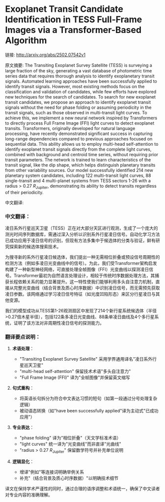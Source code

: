 # Exoplanet Transit Candidate Identification in TESS Full-Frame Images via a Transformer-Based Algorithm

链接: http://arxiv.org/abs/2502.07542v1

原文摘要:
The Transiting Exoplanet Survey Satellite (TESS) is surveying a large
fraction of the sky, generating a vast database of photometric time series data
that requires thorough analysis to identify exoplanetary transit signals.
Automated learning approaches have been successfully applied to identify
transit signals. However, most existing methods focus on the classification and
validation of candidates, while few efforts have explored new techniques for
the search of candidates. To search for new exoplanet transit candidates, we
propose an approach to identify exoplanet transit signals without the need for
phase folding or assuming periodicity in the transit signals, such as those
observed in multi-transit light curves. To achieve this, we implement a new
neural network inspired by Transformers to directly process Full Frame Image
(FFI) light curves to detect exoplanet transits. Transformers, originally
developed for natural language processing, have recently demonstrated
significant success in capturing long-range dependencies compared to previous
approaches focused on sequential data. This ability allows us to employ
multi-head self-attention to identify exoplanet transit signals directly from
the complete light curves, combined with background and centroid time series,
without requiring prior transit parameters. The network is trained to learn
characteristics of the transit signal, like the dip shape, which helps
distinguish planetary transits from other variability sources. Our model
successfully identified 214 new planetary system candidates, including 122
multi-transit light curves, 88 single-transit and 4 multi-planet systems from
TESS sectors 1-26 with a radius > 0.27 $R_{\mathrm{Jupiter}}$, demonstrating
its ability to detect transits regardless of their periodicity.

中文翻译:
### 中文翻译：  
凌日系外行星巡天卫星（TESS）正在对大部分天区进行观测，生成了一个庞大的测光时间序列数据库，需通过深入分析以识别系外行星凌日信号。自动化学习方法已成功应用于凌日信号的识别，但现有方法多集中于候选体的分类与验证，鲜有研究探索新的候选体搜索技术。  

为搜寻新的系外行星凌日候选体，我们提出一种无需相位折叠或预设信号周期性的检测方法（例如多凌日光变曲线中的信号）。为此，我们受Transformer架构启发构建了一种新型神经网络，可直接处理全帧图像（FFI）光变曲线以探测凌日信号。Transformer最初为自然语言处理设计，相较于传统时序数据处理方法，其捕获长程依赖关系的能力显著提升。这一特性使我们能够利用多头自注意力机制，直接从完整光变曲线（结合背景及质心时序数据）中识别凌日信号，而无需预先获取凌日参数。该网络通过学习凌日信号特征（如光度凹陷形态）来区分行星凌日与其他变源。  

我们的模型成功从TESS第1-26观测扇区中发现了214个新行星系统候选体（半径>0.27倍木星半径），包括122条多凌日光变曲线、88条单凌日曲线及4个多行星系统，证明了该方法对非周期性凌日信号的探测能力。  

### 翻译要点说明：  
1. **术语处理**：  
   - "Transiting Exoplanet Survey Satellite" 采用学界通用译名"凌日系外行星巡天卫星"  
   - "multi-head self-attention" 保留技术术语"多头自注意力"  
   - "Full Frame Image (FFI)" 译为"全帧图像"并保留英文缩写  

2. **句式重构**：  
   - 将英语长句拆分为符合中文表达习惯的短句（如第一段通过分号处理复杂逻辑）  
   - 被动语态转换（如"have been successfully applied"译为主动式"已成功应用"）  

3. **专业表达**：  
   - "phase folding" 译为"相位折叠"（天文学标准术语）  
   - "light curves" 统一译为"光变曲线"而非直译"光曲线"  
   - "radius > 0.27 $R_{\mathrm{Jupiter}}$" 保留数学符号并补充单位说明  

4. **逻辑显化**：  
   - 增译"例如"等连接词明确举例关系  
   - 补充"（结合背景及质心时序数据）"以明确技术细节  

译文在保持学术严谨性的同时，通过合理的语序调整和术语统一，确保了中文读者对专业内容的准确理解。
